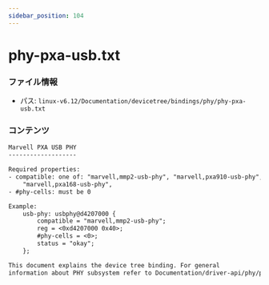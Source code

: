 ```yaml
---
sidebar_position: 104
---
```

# phy-pxa-usb.txt

### ファイル情報

- パス: `linux-v6.12/Documentation/devicetree/bindings/phy/phy-pxa-usb.txt`

### コンテンツ

```txt
Marvell PXA USB PHY
-------------------

Required properties:
- compatible: one of: "marvell,mmp2-usb-phy", "marvell,pxa910-usb-phy",
	"marvell,pxa168-usb-phy",
- #phy-cells: must be 0

Example:
	usb-phy: usbphy@d4207000 {
		compatible = "marvell,mmp2-usb-phy";
		reg = <0xd4207000 0x40>;
		#phy-cells = <0>;
		status = "okay";
	};

This document explains the device tree binding. For general
information about PHY subsystem refer to Documentation/driver-api/phy/phy.rst

```

